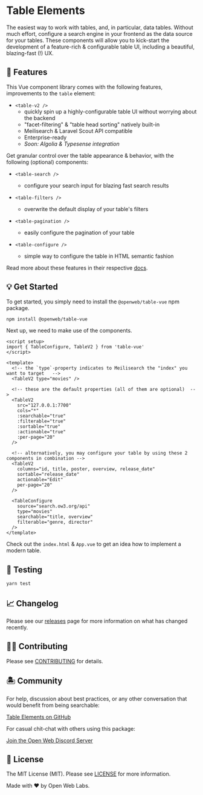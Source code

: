 # Table Elements

The easiest way to work with tables, and, in particular, data tables. Without much effort, configure a search engine in your frontend as the data source for your tables. These components will allow you to kick-start the development of a feature-rich & configurable table UI, including a beautiful, blazing-fast (!) UX.

## 🐙 Features

This Vue component library comes with the following features, improvements to the `table` element:

- `<table-v2 />`
  - quickly spin up a highly-configurable table UI without worrying about the backend
  - "facet-filtering" & "table head sorting" natively built-in
  - Meilisearch & Laravel Scout API compatible
  - Enterprise-ready
  - _Soon: Algolia & Typesense integration_

Get granular control over the table appearance & behavior, with the following (optional) components:

- `<table-search />`
  - configure your search input for blazing fast search results

- `<table-filters />`
  - overwrite the default display of your table's filters

- `<table-pagination />`
  - easily configure the pagination of your table

- `<table-configure />`
  - simple way to configure the table in HTML semantic fashion

Read more about these features in their respective [docs](https://ow3.org/docs).

## 💡 Get Started

To get started, you simply need to install the `@openweb/table-vue` npm package.

```bash
npm install @openweb/table-vue
```

Next up, we need to make use of the components.

```vue
<script setup>
import { TableConfigure, TableV2 } from 'table-vue'
</script>

<template>
  <!-- the `type`-property indicates to Meilisearch the "index" you want to target   -->
  <TableV2 type="movies" />

  <!-- these are the default properties (all of them are optional)  -->
  <TableV2
    src="127.0.0.1:7700"
    cols="*"
    :searchable="true"
    :filterable="true"
    :sortable="true"
    :actionable="true"
    :per-page="20"
  />

  <!-- alternatively, you may configure your table by using these 2 components in combination -->
  <TableV2
    columns="id, title, poster, overview, release_date"
    sortable="release_date"
    actionable="Edit"
    per-page="20"
  />

  <TableConfigure
    source="search.ow3.org/api"
    type="movies"
    searchable="title, overview"
    filterable="genre, director"
  />
</template>
```

Check out the `index.html` & `App.vue` to get an idea how to implement a modern table.

## 🧪 Testing

```bash
yarn test
```

## 📈 Changelog

Please see our [releases](https://github.com/openweblabs/table-vue/releases) page for more information on what has changed recently.

## 💪🏼 Contributing

Please see [CONTRIBUTING](.github/CONTRIBUTING.md) for details.

## 🏝 Community

For help, discussion about best practices, or any other conversation that would benefit from being searchable:

[Table Elements on GitHub](https://github.com/openweblabs/table-vue/discussions)

For casual chit-chat with others using this package:

[Join the Open Web Discord Server](https://discord.ow3.org)

## 📄 License

The MIT License (MIT). Please see [LICENSE](LICENSE.md) for more information.

Made with ❤️ by Open Web Labs.
